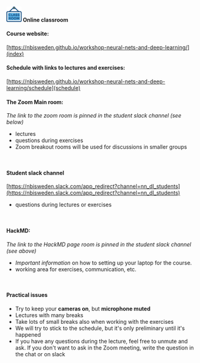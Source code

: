 

#### <img border="0" src="icons/classroom.svg" width="40" height="40"> Online classroom


#### Course website:  
[https://nbisweden.github.io/workshop-neural-nets-and-deep-learning/](index)
<br>

#### Schedule with links to lectures and exercises:  
[https://nbisweden.github.io/workshop-neural-nets-and-deep-learning/schedule](schedule)
<br>

#### The Zoom Main room:
*The link to the zoom room is pinned in the student slack channel (see below)*
- lectures
- questions during exercises
- Zoom breakout rooms will be used for discussions in smaller groups
<br>

#### Student slack channel  
[https://nbisweden.slack.com/app_redirect?channel=nn_dl_students](https://nbisweden.slack.com/app_redirect?channel=nn_dl_students)
- questions during lectures or exercises
<br>

#### HackMD:
*The link to the HackMD page room is pinned in the student slack channel (see above)*
- *Important information* on how to setting up your laptop for the course.
- working area for exercises, communication, etc.
<br>

#### Practical issues
- Try to keep your **cameras on**, but **microphone muted**
- Lectures with many breaks
- Take lots of small breaks also when working with the exercises
- We will try to stick to the schedule, but it's only preliminary
until it's happened
- If you have any questions during the lecture, feel free to unmute
 and ask. If you don't want to ask in the Zoom meeting, write the
  question in the chat or on slack
